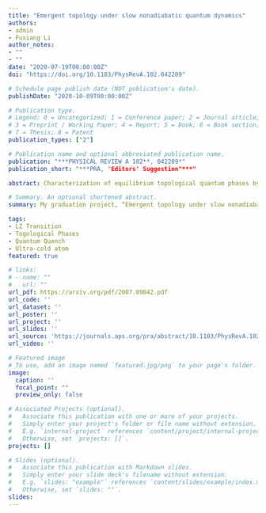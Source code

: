```yaml
---
title: "Emergent topology under slow nonadiabatic quantum dynamics"
authors:
- admin
- Fuxiang Li
author_notes:
- ""
- ""
date: "2020-07-19T00:00:00Z"
doi: "https://doi.org/10.1103/PhysRevA.102.042209"

# Schedule page publish date (NOT publication's date).
publishDate: "2020-10-09T00:00:00Z"

# Publication type.
# Legend: 0 = Uncategorized; 1 = Conference paper; 2 = Journal article;
# 3 = Preprint / Working Paper; 4 = Report; 5 = Book; 6 = Book section;
# 7 = Thesis; 8 = Patent
publication_types: ["2"]

# Publication name and optional abbreviated publication name.
publication: "***PHYSICAL REVIEW A 102**, 042209*"
publication_short: "***PRA, "Editors' Suggestion"***"

abstract: Characterization of equilibrium topological quantum phases by nonequilibrium quench dynamics provides a novel and efficient scheme in detecting topological invariants defined in equilibrium. Nevertheless, most of the previous studies have focused on the ideal sudden quench regime. Here we provide a generic nonadiabatic protocol of slowly quenching the system Hamiltonian and investigate the nonadiabatic dynamical characterization scheme of the topological phase. The slow quench protocol is realized by introducing a Landau-Zener problem with an inversely proportional time dependence, and it can describe, in a unified way, the crossover from the sudden quench regime (deep nonadiabatic limit) to the adiabatic regime. By analytically obtaining the final state vector after nonadiabatic evolution, we can calculate the time-averaged spin polarization and the corresponding topological spin texture. We find that the topological invariants of the postquench Hamiltonian are characterized directly by the values of spin texture on the band inversion surface. Compared to the sudden quench regime, where one has to take an additional step to calculate the gradients of spin polarization, this nonadiabatic characterization provides a minimal scheme for detecting the topological invariants. By studying the slow quench dynamics of three-dimensional topological phases, we show that our findings are not restricted to one- and two-dimensional topological phases under the inversely proportional time-dependent quench protocol, but are also valid for higher-dimensional systems or different quench protocols.

# Summary. An optional shortened abstract.
summary: My graduation project, “Emergent topology under slow nonadiabatic quantum dynamics” published on *Physical Review A* as “**Editors’ Suggestion**” in Oct 2020. 

tags:
- LZ Transition
- Togological Phases
- Quantum Quench
- Ultra-cold atom
featured: true

# links:
# - name: ""
#   url: ""
url_pdf: https://arxiv.org/pdf/2007.09842.pdf
url_code: ''
url_dataset: ''
url_poster: ''
url_project: ''
url_slides: ''
url_source: 'https://journals.aps.org/pra/abstract/10.1103/PhysRevA.102.042209'
url_video: ''

# Featured image
# To use, add an image named `featured.jpg/png` to your page's folder. 
image:
  caption: ''
  focal_point: ""
  preview_only: false

# Associated Projects (optional).
#   Associate this publication with one or more of your projects.
#   Simply enter your project's folder or file name without extension.
#   E.g. `internal-project` references `content/project/internal-project/index.md`.
#   Otherwise, set `projects: []`.
projects: []

# Slides (optional).
#   Associate this publication with Markdown slides.
#   Simply enter your slide deck's filename without extension.
#   E.g. `slides: "example"` references `content/slides/example/index.md`.
#   Otherwise, set `slides: ""`.
slides:
---
```

